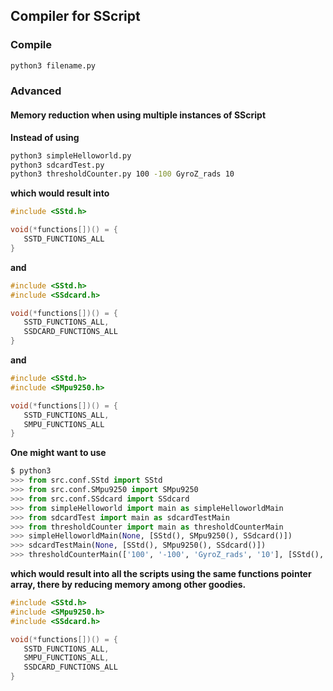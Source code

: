 ## Compiler for SScript

### Compile

```bash
python3 filename.py
```

### Advanced

#### Memory reduction when using multiple instances of SScript

**Instead of using**
```bash
python3 simpleHelloworld.py
python3 sdcardTest.py
python3 thresholdCounter.py 100 -100 GyroZ_rads 10
```
**which would result into**
```c++
#include <SStd.h>

void(*functions[])() = {
   SSTD_FUNCTIONS_ALL
}
```
**and**
```c++
#include <SStd.h>
#include <SSdcard.h>

void(*functions[])() = {
   SSTD_FUNCTIONS_ALL,
   SSDCARD_FUNCTIONS_ALL
}
```
**and**
```c++
#include <SStd.h>
#include <SMpu9250.h>

void(*functions[])() = {
   SSTD_FUNCTIONS_ALL,
   SMPU_FUNCTIONS_ALL
}
```

**One might want to use**
```python
$ python3
>>> from src.conf.SStd import SStd
>>> from src.conf.SMpu9250 import SMpu9250
>>> from src.conf.SSdcard import SSdcard
>>> from simpleHelloworld import main as simpleHelloworldMain
>>> from sdcardTest import main as sdcardTestMain
>>> from thresholdCounter import main as thresholdCounterMain
>>> simpleHelloworldMain(None, [SStd(), SMpu9250(), SSdcard()])
>>> sdcardTestMain(None, [SStd(), SMpu9250(), SSdcard()])
>>> thresholdCounterMain(['100', '-100', 'GyroZ_rads', '10'], [SStd(), SMpu9250(), SSdcard()])
```
**which would result into all the scripts using the same functions pointer array, there by reducing memory among other goodies.**
```c++
#include <SStd.h>
#include <SMpu9250.h>
#include <SSdcard.h>

void(*functions[])() = {
   SSTD_FUNCTIONS_ALL,
   SMPU_FUNCTIONS_ALL,
   SSDCARD_FUNCTIONS_ALL
}
```
